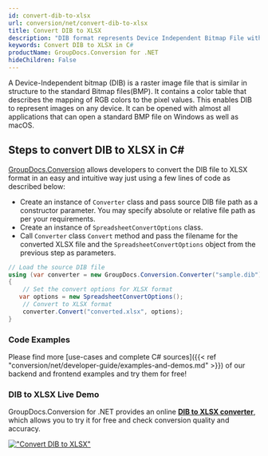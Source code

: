 ```yaml
---
id: convert-dib-to-xlsx
url: conversion/net/convert-dib-to-xlsx
title: Convert DIB to XLSX
description: "DIB format represents Device Independent Bitmap File with .dib extension. Learn how to convert DIB to XLSX file programmatically in C# language using GroupDocs.Conversion for .NET library."
keywords: Convert DIB to XLSX in C#
productName: GroupDocs.Conversion for .NET
hideChildren: False
---
```


A Device-Independent bitmap (DIB) is a raster image file that is similar in structure to the standard Bitmap files(BMP). It contains a color table that describes the mapping of RGB colors to the pixel values. This enables DIB to represent images on any device. It can be opened with almost all applications that can open a standard BMP file on Windows as well as macOS.

## Steps to convert DIB to XLSX in C#

[GroupDocs.Conversion](https://products.groupdocs.com/conversion/net) allows developers to convert the DIB file to XLSX format in an easy and intuitive way just using a few lines of code as described below:

* Create an instance of `Converter` class and pass source DIB file path as a constructor parameter. You may specify absolute or relative file path as per your requirements. 
* Create an instance of `SpreadsheetConvertOptions` class.
* Call `Converter` class `Convert` method and pass the filename for the converted XLSX file and the `SpreadsheetConvertOptions` object from the previous step as parameters.

```csharp
// Load the source DIB file
using (var converter = new GroupDocs.Conversion.Converter("sample.dib"))
{
    // Set the convert options for XLSX format
   var options = new SpreadsheetConvertOptions();
    // Convert to XLSX format
    converter.Convert("converted.xlsx", options);
}
```

### Code Examples

Please find more [use-cases and complete C# sources]({{< ref "conversion/net/developer-guide/examples-and-demos.md" >}}) of our backend and frontend examples and try them for free!

### DIB to XLSX Live Demo

GroupDocs.Conversion for .NET provides an online [**DIB to XLSX converter**](https://products.groupdocs.app/conversion/dib-to-xlsx), which allows you to try it for free and check conversion quality and accuracy.

[!["Convert DIB to XLSX"](conversion/net/images/convert-to-xlsx/convert-dib-to-xlsx.png)](https://products.groupdocs.app/conversion/dib-to-xlsx)